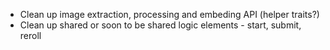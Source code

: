 - Clean up image extraction, processing and embeding API (helper traits?)
- Clean up shared or soon to be shared logic elements - start, submit, reroll